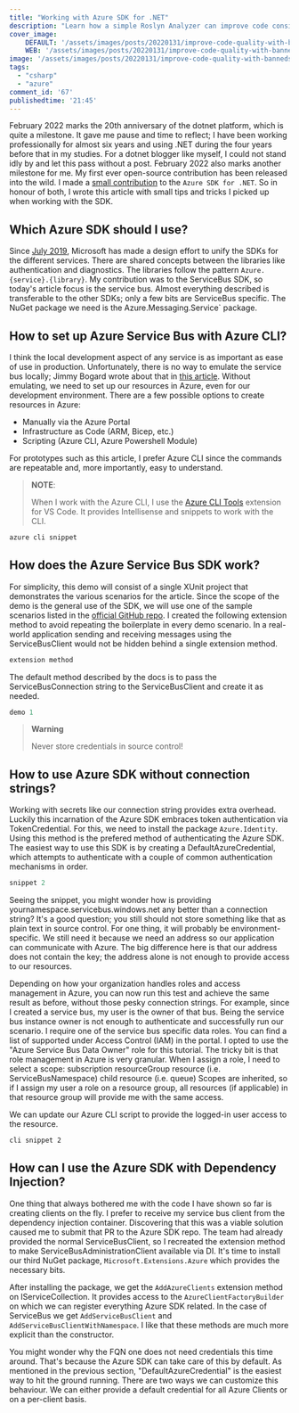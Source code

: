 ```yaml
---
title: "Working with Azure SDK for .NET"
description: "Learn how a simple Roslyn Analyzer can improve code consistency"
cover_image:
    DEFAULT: '/assets/images/posts/20220131/improve-code-quality-with-bannedsymbolanalyzers/cover_image.png'
    WEB: '/assets/images/posts/20220131/improve-code-quality-with-bannedsymbolanalyzers/cover_image.webp'
image: '/assets/images/posts/20220131/improve-code-quality-with-bannedsymbolanalyzers/cover_image.png'
tags:
  - "csharp"
  - "azure"
comment_id: '67'
publishedtime: '21:45'
---
```

February 2022 marks the 20th anniversary of the dotnet platform, which is quite a milestone. It gave me pause and time to reflect; I have been working professionally for almost six years and using .NET during the four years before that in my studies. For a dotnet blogger like myself, I could not stand idly by and let this pass without a post. February 2022 also marks another milestone for me. My first ever open-source contribution has been released into the wild. I made a [small contribution](https://github.com/Azure/azure-sdk-for-net/blob/main/sdk/servicebus/Azure.Messaging.ServiceBus/CHANGELOG.md#760-2022-02-08) to the `Azure SDK for .NET`. So in honour of both, I wrote this article with small tips and tricks I picked up when working with the SDK.

## Which Azure SDK should I use?
Since [July 2019](https://devblogs.microsoft.com/azure-sdk/state-of-the-azure-sdk-2021/), Microsoft has made a design effort to unify the SDKs for the different services. There are shared concepts between the libraries like authentication and diagnostics. The libraries follow the pattern `Azure.{service}.{library}`.
My contribution was to the ServiceBus SDK, so today's article focus is the service bus. Almost everything described is transferable to the other SDKs; only a few bits are ServiceBus specific. The NuGet package we need is the Azure.Messaging.Service` package.

## How to set up Azure Service Bus with Azure CLI?
I think the local development aspect of any service is as important as ease of use in production. Unfortunately, there is no way to emulate the service bus locally; Jimmy Bogard wrote about that in [this article](https://jimmybogard.com/local-development-with-azure-service-bus/). Without emulating, we need to set up our resources in Azure, even for our development environment. There are a few possible options to create resources in Azure:
- Manually via the Azure Portal
- Infrastructure as Code (ARM, Bicep, etc.)
- Scripting (Azure CLI, Azure Powershell Module)

For prototypes such as this article, I prefer Azure CLI since the commands are repeatable and, more importantly, easy to understand.
> **NOTE**:
>
> When I work with the Azure CLI, I use the [Azure CLI Tools](https://marketplace.visualstudio.com/items?itemName=ms-vscode.azurecli) extension for VS Code. It provides Intellisense and snippets to work with the CLI.

```sh
azure cli snippet
```

## How does the Azure Service Bus SDK work?

For simplicity, this demo will consist of a single XUnit project that demonstrates the various scenarios for the article. Since the scope of the demo is the general use of the SDK, we will use one of the sample scenarios listed in the [official GitHub repo](https://github.com/Azure/azure-sdk-for-net/tree/main/sdk/servicebus/Azure.Messaging.ServiceBus).
I created the following extension method to avoid repeating the boilerplate in every demo scenario. In a real-world application sending and receiving messages using the ServiceBusClient would not be hidden behind a single extension method.

```csharp
extension method
```

The default method described by the docs is to pass the ServiceBusConnection string to the ServiceBusClient and create it as needed.

```csharp
demo 1
```

> **Warning**
>
> Never store credentials in source control! 

## How to use Azure SDK without connection strings?
Working with secrets like our connection string provides extra overhead. Luckily this incarnation of the Azure SDK embraces token authentication via TokenCredential. For this, we need to install the package `Azure.Identity`. Using this method is the prefered method of authenticating the Azure SDK.
The easiest way to use this SDK is by creating a DefaultAzureCredential, which attempts to authenticate with a couple of common authentication mechanisms in order.

```csharp
snippet 2
```

Seeing the snippet, you might wonder how is providing yournamespace.servicebus.windows.net any better than a connection string? It's a good question; you still should not store something like that as plain text in source control. For one thing, it will probably be environment-specific. We still need it because we need an address so our application can communicate with Azure. The big difference here is that our address does not contain the key; the address alone is not enough to provide access to our resources.

Depending on how your organization handles roles and access management in Azure, you can now run this test and achieve the same result as before, without those pesky connection strings. 
For example, since I created a service bus, my user is the owner of that bus. Being the service bus instance owner is not enough to authenticate and successfully run our scenario. I require one of the service bus specific data roles. You can find a list of supported under Access Control (IAM) in the portal. I opted to use the "Azure Service Bus Data Owner" role for this tutorial.
The tricky bit is that role management in Azure is very granular. When I assign a role, I need to select a scope:
subscription
resourceGroup
resource (i.e. ServiceBusNamespace)
child resource (i.e. queue)
Scopes are inherited, so if I assign my user a role on a resource group, all resources (if applicable) in that resource group will provide me with the same access.

We can update our Azure CLI script to provide the logged-in user access to the resource.

```sh
cli snippet 2
```

## How can I use the Azure SDK with Dependency Injection?

One thing that always bothered me with the code I have shown so far is creating clients on the fly. I prefer to receive my service bus client from the dependency injection container. Discovering that this was a viable solution caused me to submit that PR to the Azure SDK repo. The team had already provided the normal ServiceBusClient, so I recreated the extension method to make ServiceBusAdministrationClient available via DI. It's time to install our third NuGet package, `Microsoft.Extensions.Azure` which provides the necessary bits.

After installing the package, we get the `AddAzureClients` extension method on IServiceCollection. It provides access to the `AzureClientFactoryBuilder` on which we can register everything Azure SDK related. In the case of ServiceBus we get `AddServiceBusClient` and `AddServiceBusClientWithNamespace`. I like that these methods are much more explicit than the constructor.

You might wonder why the FQN one does not need credentials this time around. That's because the Azure SDK can take care of this by default. As mentioned in the previous section, "DefaultAzureCredential" is the easiest way to hit the ground running. There are two ways we can customize this behaviour. We can either provide a default credential for all Azure Clients or on a per-client basis.